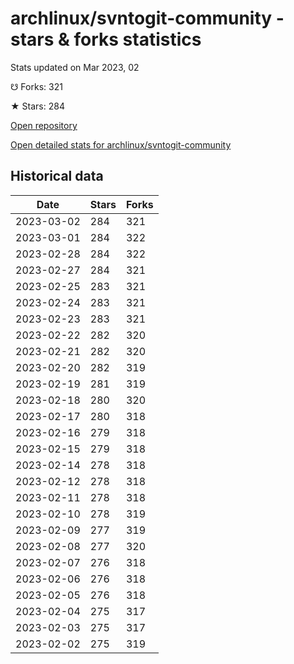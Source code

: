 # archlinux/svntogit-community - stars & forks statistics

Stats updated on Mar 2023, 02

☋ Forks: 321

★ Stars: 284

[Open repository](https://github.com/archlinux/svntogit-community)

[Open detailed stats for archlinux/svntogit-community](https://reviewgithub.com/rep/archlinux/svntogit-community)

## Historical data
| Date | Stars | Forks |
|------|-------|-------|
| 2023-03-02 | 284 | 321 | 
| 2023-03-01 | 284 | 322 | 
| 2023-02-28 | 284 | 322 | 
| 2023-02-27 | 284 | 321 | 
| 2023-02-25 | 283 | 321 | 
| 2023-02-24 | 283 | 321 | 
| 2023-02-23 | 283 | 321 | 
| 2023-02-22 | 282 | 320 | 
| 2023-02-21 | 282 | 320 | 
| 2023-02-20 | 282 | 319 | 
| 2023-02-19 | 281 | 319 | 
| 2023-02-18 | 280 | 320 | 
| 2023-02-17 | 280 | 318 | 
| 2023-02-16 | 279 | 318 | 
| 2023-02-15 | 279 | 318 | 
| 2023-02-14 | 278 | 318 | 
| 2023-02-12 | 278 | 318 | 
| 2023-02-11 | 278 | 318 | 
| 2023-02-10 | 278 | 319 | 
| 2023-02-09 | 277 | 319 | 
| 2023-02-08 | 277 | 320 | 
| 2023-02-07 | 276 | 318 | 
| 2023-02-06 | 276 | 318 | 
| 2023-02-05 | 276 | 318 | 
| 2023-02-04 | 275 | 317 | 
| 2023-02-03 | 275 | 317 | 
| 2023-02-02 | 275 | 319 | 

